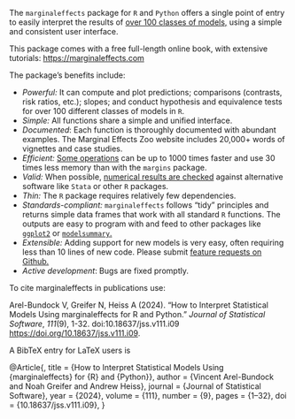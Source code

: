 

The `marginaleffects` package for `R` and `Python` offers a single point
of entry to easily interpret the results of [over 100 classes of
models,](https://marginaleffects.com/vignettes/supported_models.html)
using a simple and consistent user interface.

This package comes with a free full-length online book, with extensive
tutorials: <https://marginaleffects.com>

The package’s benefits include:

- *Powerful:* It can compute and plot predictions; comparisons
  (contrasts, risk ratios, etc.); slopes; and conduct hypothesis and
  equivalence tests for over 100 different classes of models in `R`.
- *Simple:* All functions share a simple and unified interface.
- *Documented*: Each function is thoroughly documented with abundant
  examples. The Marginal Effects Zoo website includes 20,000+ words of
  vignettes and case studies.
- *Efficient:* [Some
  operations](https://marginaleffects.com/vignettes/performance.html)
  can be up to 1000 times faster and use 30 times less memory than with
  the `margins` package.  
- *Valid:* When possible, [numerical results are
  checked](https://marginaleffects.com/vignettes/supported_models.html)
  against alternative software like `Stata` or other `R` packages.
- *Thin:* The `R` package requires relatively few dependencies.
- *Standards-compliant:* `marginaleffects` follows “tidy” principles and
  returns simple data frames that work with all standard `R` functions.
  The outputs are easy to program with and feed to other packages like
  [`ggplot2`](https://marginaleffects.com/vignettes/plot.html) or
  [`modelsummary`.](https://marginaleffects.com/vignettes/tables.html)
- *Extensible:* Adding support for new models is very easy, often
  requiring less than 10 lines of new code. Please submit [feature
  requests on
  Github.](https://github.com/vincentarelbundock/marginaleffects/issues)
- *Active development*: Bugs are fixed promptly.

To cite marginaleffects in publications use:

Arel-Bundock V, Greifer N, Heiss A (2024). “How to Interpret Statistical
Models Using marginaleffects for R and Python.” *Journal of Statistical
Software*, *111*(9), 1-32. doi:10.18637/jss.v111.i09
<https://doi.org/10.18637/jss.v111.i09>.

A BibTeX entry for LaTeX users is

@Article{, title = {How to Interpret Statistical Models Using
{marginaleffects} for {R} and {Python}}, author = {Vincent Arel-Bundock
and Noah Greifer and Andrew Heiss}, journal = {Journal of Statistical
Software}, year = {2024}, volume = {111}, number = {9}, pages = {1–32},
doi = {10.18637/jss.v111.i09}, }
